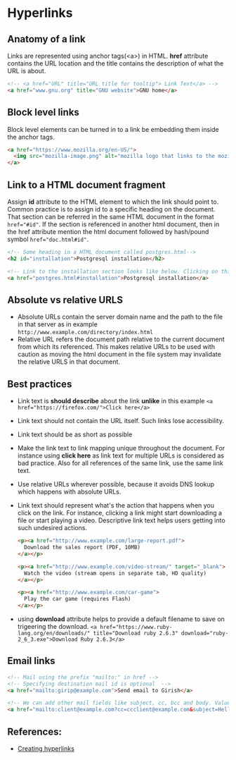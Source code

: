 # Hyperlinks

## Anatomy of a link
Links are represented using anchor tags(&lt;a&gt;) in HTML. **href** attribute contains the URL location and the title contains the description of what the URL is about.
```HTML
<!-- <a href="URL" title="URL title for tooltip"> Link Text</a> -->
<a href="www.gnu.org" title="GNU website">GNU home</a>
```

## Block level links
Block level elements can be turned in to a link be embedding them inside the anchor tags.
```HTML
<a href="https://www.mozilla.org/en-US/">
  <img src="mozilla-image.png" alt="mozilla logo that links to the mozilla homepage">
</a>
```

## Link to a HTML document fragment
Assign **id** attribute to the HTML element to which the link should point to. Common practice is to assign id to a specific heading on the document. That section can be referred  in the same HTML document in the format `href="#id"`. If the section is referenced in another html document, then in the href attribute mention the html document followed by hash/pound symbol `href="doc.html#id"`. 

```HTML
<!-- Some heading in a HTML document called postgres.html-->
<h2 id="installation">Postgresql installation</h2>

<!-- Link to the installation section looks like below. Clicking on this navigates to the html document and also navigates to the mentioned section in that document-->
<a href="postgres.html#installation">Postgresql installation</a>
```

## Absolute vs relative URLS
* Absolute URLs contain the server domain name and the path to the file in that server as in example `http://www.example.com/directory/index.html`
* Relative URL refers the document path relative to the current document from which its referenced. This makes relative URLs to be used with caution as moving the html document in the file system may invalidate the relative URLS in that document.

## Best practices
* Link text is **should describe** about the link **unlike** in this example `<a href="https://firefox.com/">Click here</a>`

* Link text should not contain the URL itself. Such links lose accessibility.

* Link text should be as short as possible

* Make the link text to link mapping unique throughout the document. For instance using **click here** as link text for multiple URLs is considered as bad practice. Also for all references of the same link, use the same link text.

* Use relative URLs wherever possible, because it avoids DNS lookup which happens with absolute URLs.

* Link text should represent what's the action that happens when you click on the link. For instance, clicking a link might start downloading a file or start playing a video. Descriptive link text helps users getting into such undesired actions.
  ```HTML
  <p><a href="http://www.example.com/large-report.pdf">
    Download the sales report (PDF, 10MB)
  </a></p>

  <p><a href="http://www.example.com/video-stream/" target="_blank">
    Watch the video (stream opens in separate tab, HD quality)
  </a></p>

  <p><a href="http://www.example.com/car-game">
    Play the car game (requires Flash)
  </a></p>
  ```

* using **download** attribute helps to provide a default filename to save on trigeering the download.
`<a href="https://www.ruby-lang.org/en/downloads/" title="Download ruby 2.6.3" download="ruby-2_6_3.exe">Download Ruby 2.6.3</a>`


## Email links
```HTML
<!-- Mail using the prefix "mailto:" in href -->
<!-- Specifying destination mail id is optional  -->
<a href="mailto:girip@example.com">Send email to Girish</a>

<!-- We can add other mail fields like subject, cc, bcc and body. Values of these fields must be URL encoded-->
<a href="mailto:client@example.com?cc=ccclient@example.com&subject=Hello&body=email%20body">Send email to Client</a>
```

## References:
* [Creating hyperlinks](https://developer.mozilla.org/en-US/docs/Learn/HTML/Introduction_to_HTML/Creating_hyperlinks)